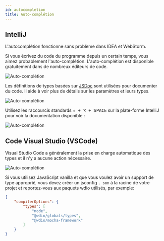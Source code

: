 ```yaml
---
id: autocompletion
title: Auto-complétion
---
```


## IntelliJ

L'autocomplétion fonctionne sans problème dans IDEA et WebStorm.

Si vous écrivez du code du programme depuis un certain temps, vous aimez probablement l'auto-complétion. L'auto-complétion est disponible gratuitement dans de nombreux éditeurs de code.

![Auto-complétion](/img/autocompletion/0.png)

Les définitions de types basées sur [JSDoc](http://usejsdoc.org/) sont utilisées pour documenter du code. Il aide à voir plus de détails sur les paramètres et leurs types.

![Auto-complétion](/img/autocompletion/1.png)

Utilisez les raccourcis standards <kbd>⇧ + ⌥ + SPACE</kbd> sur la plate-forme IntelliJ pour voir la documentation disponible :

![Auto-complétion](/img/autocompletion/2.png)

## Code Visual Studio (VSCode)

Visual Studio Code a généralement la prise en charge automatique des types et il n'y a aucune action nécessaire.

![Auto-complétion](/img/autocompletion/14.png)

Si vous utilisez JavaScript vanilla et que vous voulez avoir un support de type approprié, vous devez créer un jsconfig `. son` à la racine de votre projet et reportez-vous aux paquets wdio utilisés, par exemple:

```json title="jsconfig.json"
{
    "compilerOptions": {
        "types": [
            "node",
            "@wdio/globals/types",
            "@wdio/mocha-framework"
        ]
    }
}
```
